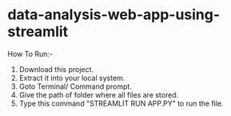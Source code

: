 # data-analysis-web-app-using-streamlit

How To Run:-

1. Download this project.
2. Extract it into your local system.
3. Goto Terminal/ Command prompt.
3. Give the path of folder where all files are stored.
4. Type this command "STREAMLIT RUN APP.PY" to run the file.

